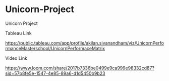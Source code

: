 # Unicorn-Project
Unicorn Project

Tableau Link

https://public.tableau.com/app/profile/akilan.sivanandham/viz/UnicornPerformanceMasterschool/UnicornPerformaceMatrix

Video Link

https://www.loom.com/share/2017b7336be0499e9ca999e98332cd87?sid=57b8fe5e-1547-4e85-89a6-d1d5450b9b23

